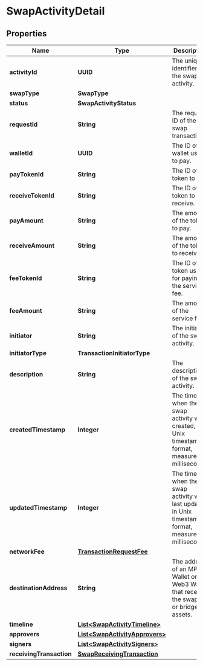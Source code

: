 

# SwapActivityDetail


## Properties

| Name | Type | Description | Notes |
|------------ | ------------- | ------------- | -------------|
|**activityId** | **UUID** | The unique identifier of the swap activity. |  [optional] |
|**swapType** | **SwapType** |  |  [optional] |
|**status** | **SwapActivityStatus** |  |  [optional] |
|**requestId** | **String** | The request ID of the swap transaction. |  [optional] |
|**walletId** | **UUID** | The ID of the wallet used to pay. |  [optional] |
|**payTokenId** | **String** | The ID of the token to pay. |  [optional] |
|**receiveTokenId** | **String** | The ID of the token to receive. |  [optional] |
|**payAmount** | **String** | The amount of the token to pay. |  [optional] |
|**receiveAmount** | **String** | The amount of the token to receive. |  [optional] |
|**feeTokenId** | **String** | The ID of the token used for paying the service fee. |  [optional] |
|**feeAmount** | **String** | The amount of the service fee. |  [optional] |
|**initiator** | **String** | The initiator of the swap activity. |  [optional] |
|**initiatorType** | **TransactionInitiatorType** |  |  [optional] |
|**description** | **String** | The description of the swap activity. |  [optional] |
|**createdTimestamp** | **Integer** | The time when the swap activity was created, in Unix timestamp format, measured in milliseconds. |  [optional] |
|**updatedTimestamp** | **Integer** | The time when the swap activity was last updated, in Unix timestamp format, measured in milliseconds. |  [optional] |
|**networkFee** | [**TransactionRequestFee**](TransactionRequestFee.md) |  |  [optional] |
|**destinationAddress** | **String** | The address of an MPC Wallet or Web3 Wallet that receives the swapped or bridged assets. |  [optional] |
|**timeline** | [**List&lt;SwapActivityTimeline&gt;**](SwapActivityTimeline.md) |  |  [optional] |
|**approvers** | [**List&lt;SwapActivityApprovers&gt;**](SwapActivityApprovers.md) |  |  [optional] |
|**signers** | [**List&lt;SwapActivitySigners&gt;**](SwapActivitySigners.md) |  |  [optional] |
|**receivingTransaction** | [**SwapReceivingTransaction**](SwapReceivingTransaction.md) |  |  [optional] |




